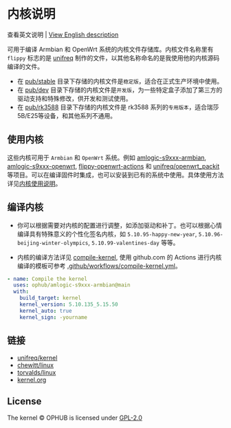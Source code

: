 # 内核说明

查看英文说明 | [View English description](README.md)

可用于编译 Armbian 和 OpenWrt 系统的内核文件存储库。内核文件名称里有 `flippy` 标志的是 [unifreq](https://github.com/unifreq) 制作的文件，以其他名称命名的是我使用他的内核源码编译的文件。

- 在 [pub/stable](pub/stable) 目录下存储的内核文件是`稳定版`，适合在正式生产环境中使用。
- 在 [pub/dev](pub/dev) 目录下存储的内核文件是`开发版`，为一些特定盒子添加了第三方的驱动支持和特殊修改，供开发和测试使用。
- 在 [pub/rk3588](pub/rk3588) 目录下存储的内核文件是 rk3588 系列的`专用版本`，适合瑞莎5B/E25等设备，和其他系列不通用。

## 使用内核

这些内核可用于 `Armbian` 和 `OpenWrt` 系统。例如 [amlogic-s9xxx-armbian](https://github.com/ophub/amlogic-s9xxx-armbian), [amlogic-s9xxx-openwrt](https://github.com/ophub/amlogic-s9xxx-openwrt), [flippy-openwrt-actions](https://github.com/ophub/flippy-openwrt-actions) 和 [unifreq/openwrt_packit](https://github.com/unifreq/openwrt_packit) 等项目。可以在编译固件时集成，也可以安装到已有的系统中使用。具体使用方法详见[内核使用说明](https://github.com/ophub/amlogic-s9xxx-armbian/blob/main/compile-kernel/README.cn.md#内核使用说明)。

## 编译内核

- 你可以根据需要对内核的配置进行调整，如添加驱动和补丁。也可以根据心情编译具有特殊意义的个性化签名内核，如 `5.10.95-happy-new-year`, `5.10.96-beijing-winter-olympics`, `5.10.99-valentines-day` 等等。

- 内核的编译方法详见 [compile-kernel](https://github.com/ophub/amlogic-s9xxx-armbian/tree/main/compile-kernel), 使用 github.com 的 Actions 进行内核编译的模板可参考 [.github/workflows/compile-kernel.yml](https://github.com/ophub/amlogic-s9xxx-openwrt/blob/main/.github/workflows/compile-kernel.yml)。

```yaml
- name: Compile the kernel
  uses: ophub/amlogic-s9xxx-armbian@main
  with:
    build_target: kernel
    kernel_version: 5.10.135_5.15.50
    kernel_auto: true
    kernel_sign: -yourname
```

## 链接

- [unifreq/kernel](https://github.com/unifreq)
- [chewitt/linux](https://github.com/chewitt/linux)
- [torvalds/linux](https://github.com/torvalds/linux)
- [kernel.org](https://kernel.org)

## License

The kernel © OPHUB is licensed under [GPL-2.0](https://github.com/ophub/kernel/blob/main/LICENSE)

